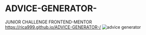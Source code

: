 # ADVICE-GENERATOR-
JUNIOR CHALLENGE FRONTEND-MENTOR
https://rica999.github.io/ADVICE-GENERATOR-/
![advice generator](https://user-images.githubusercontent.com/68082868/217396108-94341ce7-06bc-418c-b404-42ff01ae593e.JPG)
